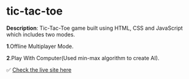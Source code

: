 # tic-tac-toe
**Description**:
Tic-Tac-Toe game built using HTML, CSS and JavaScript which includes two modes.

**1**.Offline Multiplayer Mode.

**2**.Play With Computer(Used min-max algorithm to create AI).

✅ [Check the live site here](https://hegdes007.github.io/tic-tac-toe)
